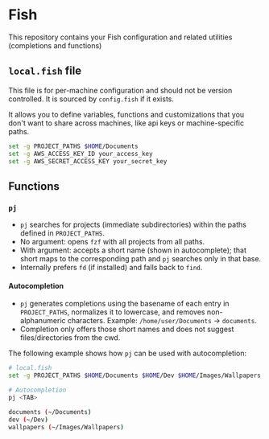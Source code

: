 # Fish

This repository contains your Fish configuration and related utilities (completions and functions)

## `local.fish` file

This file is for per-machine configuration and should not be version controlled. It is sourced by `config.fish` if it exists.

It allows you to define variables, functions and customizations that you don't want to share across machines, like api keys or machine-specific paths.

```sh
set -g PROJECT_PATHS $HOME/Documents
set -g AWS_ACCESS_KEY_ID your_access_key
set -g AWS_SECRET_ACCESS_KEY your_secret_key
```

## Functions

### `pj`

- `pj` searches for projects (immediate subdirectories) within the paths defined in `PROJECT_PATHS`.
- No argument: opens `fzf` with all projects from all paths.
- With argument: accepts a short name (shown in autocomplete); that short maps to the corresponding path and `pj` searches only in that base.
- Internally prefers `fd` (if installed) and falls back to `find`.

#### Autocompletion

- `pj` generates completions using the basename of each entry in `PROJECT_PATHS`, normalizes it to lowercase, and removes non-alphanumeric characters. Example: `/home/user/Documents` → `documents`.
- Completion only offers those short names and does not suggest files/directories from the cwd.

The following example shows how `pj` can be used with autocompletion:

```sh
# local.fish
set -g PROJECT_PATHS $HOME/Documents $HOME/Dev $HOME/Images/Wallpapers

# Autocompletion
pj <TAB>

documents (~/Documents)
dev (~/Dev)
wallpapers (~/Images/Wallpapers)
```
